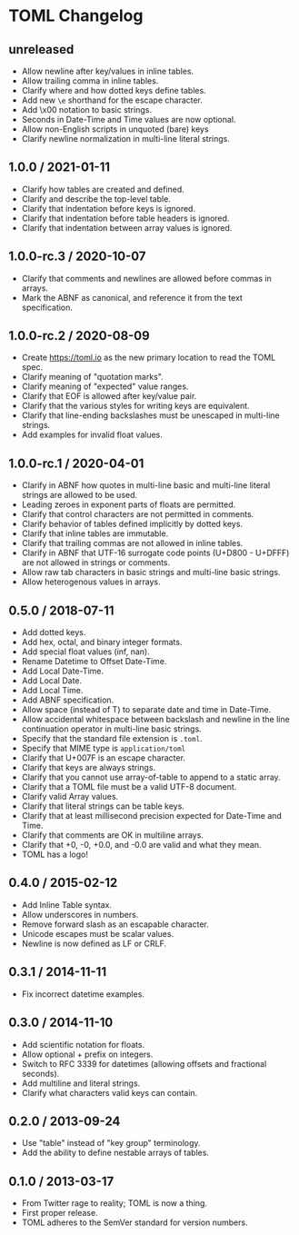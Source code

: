 # TOML Changelog

## unreleased

- Allow newline after key/values in inline tables.
- Allow trailing comma in inline tables.
- Clarify where and how dotted keys define tables.
- Add new `\e` shorthand for the escape character.
- Add \x00 notation to basic strings.
- Seconds in Date-Time and Time values are now optional.
- Allow non-English scripts in unquoted (bare) keys
- Clarify newline normalization in multi-line literal strings.

## 1.0.0 / 2021-01-11

- Clarify how tables are created and defined.
- Clarify and describe the top-level table.
- Clarify that indentation before keys is ignored.
- Clarify that indentation before table headers is ignored.
- Clarify that indentation between array values is ignored.

## 1.0.0-rc.3 / 2020-10-07

- Clarify that comments and newlines are allowed before commas in arrays.
- Mark the ABNF as canonical, and reference it from the text specification.

## 1.0.0-rc.2 / 2020-08-09

- Create https://toml.io as the new primary location to read the TOML spec.
- Clarify meaning of "quotation marks".
- Clarify meaning of "expected" value ranges.
- Clarify that EOF is allowed after key/value pair.
- Clarify that the various styles for writing keys are equivalent.
- Clarify that line-ending backslashes must be unescaped in multi-line strings.
- Add examples for invalid float values.

## 1.0.0-rc.1 / 2020-04-01

- Clarify in ABNF how quotes in multi-line basic and multi-line literal strings
  are allowed to be used.
- Leading zeroes in exponent parts of floats are permitted.
- Clarify that control characters are not permitted in comments.
- Clarify behavior of tables defined implicitly by dotted keys.
- Clarify that inline tables are immutable.
- Clarify that trailing commas are not allowed in inline tables.
- Clarify in ABNF that UTF-16 surrogate code points (U+D800 - U+DFFF) are not
  allowed in strings or comments.
- Allow raw tab characters in basic strings and multi-line basic strings.
- Allow heterogenous values in arrays.

## 0.5.0 / 2018-07-11

- Add dotted keys.
- Add hex, octal, and binary integer formats.
- Add special float values (inf, nan).
- Rename Datetime to Offset Date-Time.
- Add Local Date-Time.
- Add Local Date.
- Add Local Time.
- Add ABNF specification.
- Allow space (instead of T) to separate date and time in Date-Time.
- Allow accidental whitespace between backslash and newline in the line
  continuation operator in multi-line basic strings.
- Specify that the standard file extension is `.toml`.
- Specify that MIME type is `application/toml`
- Clarify that U+007F is an escape character.
- Clarify that keys are always strings.
- Clarify that you cannot use array-of-table to append to a static array.
- Clarify that a TOML file must be a valid UTF-8 document.
- Clarify valid Array values.
- Clarify that literal strings can be table keys.
- Clarify that at least millisecond precision expected for Date-Time and Time.
- Clarify that comments are OK in multiline arrays.
- Clarify that +0, -0, +0.0, and -0.0 are valid and what they mean.
- TOML has a logo!

## 0.4.0 / 2015-02-12

- Add Inline Table syntax.
- Allow underscores in numbers.
- Remove forward slash as an escapable character.
- Unicode escapes must be scalar values.
- Newline is now defined as LF or CRLF.

## 0.3.1 / 2014-11-11

- Fix incorrect datetime examples.

## 0.3.0 / 2014-11-10

- Add scientific notation for floats.
- Allow optional + prefix on integers.
- Switch to RFC 3339 for datetimes (allowing offsets and fractional seconds).
- Add multiline and literal strings.
- Clarify what characters valid keys can contain.

## 0.2.0 / 2013-09-24

- Use "table" instead of "key group" terminology.
- Add the ability to define nestable arrays of tables.

## 0.1.0 / 2013-03-17

- From Twitter rage to reality; TOML is now a thing.
- First proper release.
- TOML adheres to the SemVer standard for version numbers.
